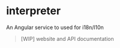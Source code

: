 interpreter
===========

An Angular service to used for i18n/l10n

> [WIP] website and API documentation
